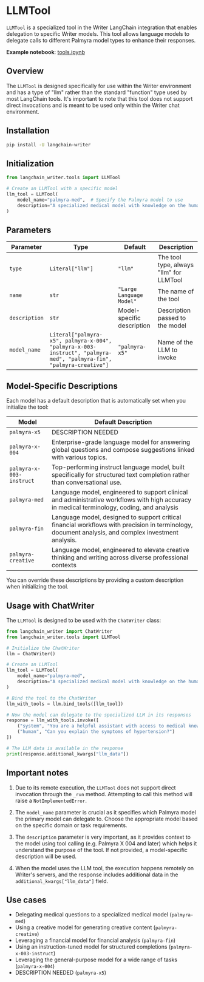 # LLMTool

`LLMTool` is a specialized tool in the Writer LangChain integration that enables delegation to specific Writer models. This tool allows language models to delegate calls to different Palmyra model types to enhance their responses.

**Example notebook**: [tools.ipynb](./tools.ipynb)

## Overview

The `LLMTool` is designed specifically for use within the Writer environment and has a type of "llm" rather than the standard "function" type used by most LangChain tools. It's important to note that this tool does not support direct invocations and is meant to be used only within the Writer chat environment.

## Installation

```bash
pip install -U langchain-writer
```

## Initialization

```python
from langchain_writer.tools import LLMTool

# Create an LLMTool with a specific model
llm_tool = LLMTool(
    model_name="palmyra-med",  # Specify the Palmyra model to use
    description="A specialized medical model with knowledge on the human body."  # Optional: override the default description
)
```

## Parameters

| Parameter | Type                                                                                                                | Default                    | Description |
|-----------|---------------------------------------------------------------------------------------------------------------------|----------------------------|-------------|
| `type` | `Literal["llm"]`                                                                                                    | `"llm"`                    | The tool type, always "llm" for LLMTool |
| `name` | `str`                                                                                                               | `"Large Language Model"`   | The name of the tool |
| `description` | `str`                                                                                                               | Model-specific description | Description passed to the model |
| `model_name` | `Literal["palmyra-x5", palmyra-x-004", "palmyra-x-003-instruct", "palmyra-med", "palmyra-fin", "palmyra-creative"]` | `"palmyra-x5"`             | Name of the LLM to invoke |

## Model-Specific Descriptions

Each model has a default description that is automatically set when you initialize the tool:

| Model | Default Description |
|-------|---------------------|
| `palmyra-x5` |  DESCRIPTION NEEDED |
| `palmyra-x-004` | Enterprise-grade language model for answering global questions and compose suggestions linked with various topics. |
| `palmyra-x-003-instruct` | Top-performing instruct language model, built specifically for structured text completion rather than conversational use. |
| `palmyra-med` | Language model, engineered to support clinical and administrative workflows with high accuracy in medical terminology, coding, and analysis |
| `palmyra-fin` | Language model, designed to support critical financial workflows with precision in terminology, document analysis, and complex investment analysis. |
| `palmyra-creative` | Language model, engineered to elevate creative thinking and writing across diverse professional contexts |

You can override these descriptions by providing a custom description when initializing the tool.

## Usage with ChatWriter

The `LLMTool` is designed to be used with the `ChatWriter` class:

```python
from langchain_writer import ChatWriter
from langchain_writer.tools import LLMTool

# Initialize the ChatWriter
llm = ChatWriter()

# Create an LLMTool
llm_tool = LLMTool(
    model_name="palmyra-med",
    description="A specialized medical model with knowledge on the human body."
)

# Bind the tool to the ChatWriter
llm_with_tools = llm.bind_tools([llm_tool])

# Now the model can delegate to the specialized LLM in its responses
response = llm_with_tools.invoke([
    ("system", "You are a helpful assistant with access to medical knowledge."),
    ("human", "Can you explain the symptoms of hypertension?")
])

# The LLM data is available in the response
print(response.additional_kwargs["llm_data"])
```

## Important notes

1. Due to its remote execution, the `LLMTool` does not support direct invocation through the `_run` method. Attempting to call this method will raise a `NotImplementedError`.

2. The `model_name` parameter is crucial as it specifies which Palmyra model the primary model can delegate to. Choose the appropriate model based on the specific domain or task requirements.

3. The `description` parameter is very important, as it provides context to the model using tool calling (e.g. Palmyra X 004 and later) which helps it understand the purpose of the tool. If not provided, a model-specific description will be used.

4. When the model uses the LLM tool, the execution happens remotely on Writer's servers, and the response includes additional data in the `additional_kwargs["llm_data"]` field.

## Use cases

- Delegating medical questions to a specialized medical model (`palmyra-med`)
- Using a creative model for generating creative content (`palmyra-creative`)
- Leveraging a financial model for financial analysis (`palmyra-fin`)
- Using an instruction-tuned model for structured completions (`palmyra-x-003-instruct`)
- Leveraging the general-purpose model for a wide range of tasks (`palmyra-x-004`)
- DESCRIPTION NEEDED (`palmyra-x5`)

